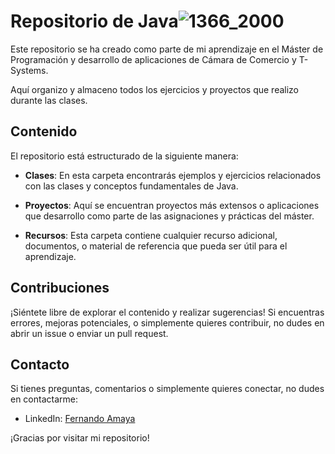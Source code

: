 # Repositorio de Java![1366_2000](https://github.com/Patacabra/learning_Java/assets/119629593/9f3898cb-a020-4ee1-be0a-9438a54ee722)


Este repositorio se ha creado como parte de mi aprendizaje en el Máster de Programación y desarrollo de aplicaciones de Cámara de Comercio y T-Systems. 

Aquí organizo y almaceno todos los ejercicios y proyectos que realizo durante las clases.

## Contenido

El repositorio está estructurado de la siguiente manera:

- **Clases**: En esta carpeta encontrarás ejemplos y ejercicios relacionados con las clases y conceptos fundamentales de Java.

- **Proyectos**: Aquí se encuentran proyectos más extensos o aplicaciones que desarrollo como parte de las asignaciones y prácticas del máster.

- **Recursos**: Esta carpeta contiene cualquier recurso adicional, documentos, o material de referencia que pueda ser útil para el aprendizaje.

## Contribuciones

¡Siéntete libre de explorar el contenido y realizar sugerencias! Si encuentras errores, mejoras potenciales, o simplemente quieres contribuir, no dudes en abrir un issue o enviar un pull request.

## Contacto

Si tienes preguntas, comentarios o simplemente quieres conectar, no dudes en contactarme:


- LinkedIn: [Fernando Amaya](https://www.linkedin.com/in/fernando-amaya-567778262/)

¡Gracias por visitar mi repositorio!
